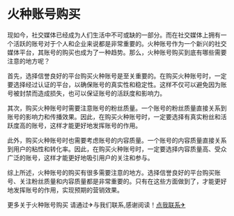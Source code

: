 # 火种账号购买

现如今，社交媒体已经成为人们生活中不可或缺的一部分。而在社交媒体上拥有一个活跃的账号对于个人和企业来说都是非常重要的。火种账号作为一个新兴的社交媒体平台，其账号的购买也成为了一种趋势。那么，火种账号购买到底有哪些需要注意的地方呢？

首先，选择信誉良好的平台购买火种账号是至关重要的。在购买火种账号时，一定要选择经过认证的平台，以确保账号的真实性和稳定性。这样不仅可以避免因为账号被封禁而造成损失，也可以保证账号的活跃度和影响力。

其次，购买火种账号时需要注意账号的粉丝质量。一个账号的粉丝质量直接关系到账号的影响力和传播效果。因此，在购买火种账号时，一定要选择有真实粉丝和活跃度高的账号，这样才能更好地发挥账号的作用。

此外，购买火种账号时也需要考虑账号的内容质量。一个账号的内容质量直接关系到用户的粘性和转化率。因此，在购买火种账号时，一定要选择内容质量高、受众广泛的账号，这样才能更好地吸引用户的关注和参与。

综上所述，火种账号的购买有很多需要注意的地方。选择信誉良好的平台购买账号、关注粉丝质量和内容质量都是非常重要的。只有在这些方面做到了，才能更好地发挥账号的作用，实现预期的营销效果。

更多关于火种账号购买 请通过✈与我们联系,感谢阅读！[点我联系✈](https://www.G208.com)